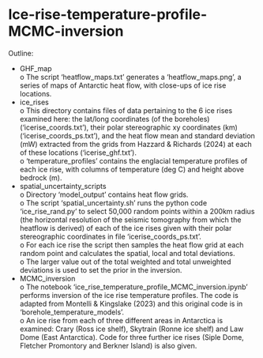 # Ice-rise-temperature-profile-MCMC-inversion

Outline:

-	GHF_map  
o	The script ‘heatflow_maps.txt’ generates a ‘heatflow_maps.png’, a series of maps of Antarctic heat flow, with close-ups of ice rise locations.
-	ice_rises  
o	This directory contains files of data pertaining to the 6 ice rises examined here: the lat/long coordinates (of the boreholes) (‘icerise_coords.txt’), their polar stereographic xy coordinates (km) (‘icerise_coords_ps.txt’), and the heat flow mean and standard deviation (mW) extracted from the grids from Hazzard & Richards (2024) at each of these locations (‘icerise_ghf.txt’).  
o	‘temperature_profiles’ contains the englacial temperature profiles of each ice rise, with columns of temperature (deg C) and height above bedrock (m).  
-	spatial_uncertainty_scripts  
o	Directory ‘model_output’ contains heat flow grids.  
o	The script ‘spatial_uncertainty.sh’ runs the python code ‘ice_rise_rand.py’ to select 50,000 random points within a 200km radius (the horizontal resolution of the seismic tomography from which the heatflow is derived) of each of the ice rises given with their polar stereographic coordinates in file ‘icerise_coords_ps.txt’.  
o	For each ice rise the script then samples the heat flow grid at each random point and calculates the spatial, local and total deviations.  
o	The larger value out of the total weighted and total unweighted deviations is used to set the prior in the inversion.  
-	MCMC_inversion    
o	The notebook ‘ice_rise_temperature_profile_MCMC_inversion.ipynb’ performs inversion of the ice rise temperature profiles. The code is adapted from Montelli & Kingslake (2023) and this original code is in ‘borehole_temperature_models’.  
o	An ice rise from each of three different areas in Antarctica is examined: Crary (Ross ice shelf), Skytrain (Ronne ice shelf) and Law Dome (East Antarctica). Code for three further ice rises (Siple Dome, Fletcher Promontory and Berkner Island) is also given.

